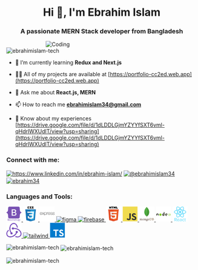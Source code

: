 <h1 align="center">Hi 👋, I'm Ebrahim Islam</h1>
<h3 align="center">A passionate MERN Stack developer from Bangladesh</h3>
<img align="right" alt="Coding" width="400" src="https://www.chawtechsolutions.com/wp-content/uploads/2019/03/programer.gif" >

<p align="left"> <img src="https://komarev.com/ghpvc/?username=ebrahimislam-tech&label=Profile%20views&color=0e75b6&style=flat" alt="ebrahimislam-tech" /> </p>

- 🌱 I’m currently learning **Redux and Next.js**

- 👨‍💻 All of my projects are available at [https://portfolio-cc2ed.web.app](https://portfolio-cc2ed.web.app)

- 💬 Ask me about **React.js, MERN**

- 📫 How to reach me **ebrahimislam34@gmail.com**

- 📄 Know about my experiences [https://drive.google.com/file/d/1dLDDLGjmYZYYfSXT6vml-qHdrlWXUdlT/view?usp=sharing](https://drive.google.com/file/d/1dLDDLGjmYZYYfSXT6vml-qHdrlWXUdlT/view?usp=sharing)

<h3 align="left">Connect with me:</h3>
<p align="left">
<a href="https://linkedin.com/in/https://www.linkedin.com/in/ebrahim-islam/" target="blank"><img align="center" src="https://raw.githubusercontent.com/rahuldkjain/github-profile-readme-generator/master/src/images/icons/Social/linked-in-alt.svg" alt="https://www.linkedin.com/in/ebrahim-islam/" height="30" width="40" /></a>
<a href="https://www.hackerrank.com/@ebrahimislam34" target="blank"><img align="center" src="https://raw.githubusercontent.com/rahuldkjain/github-profile-readme-generator/master/src/images/icons/Social/hackerrank.svg" alt="@ebrahimislam34" height="30" width="40" /></a>
<a href="https://codeforces.com/profile/ebrahim34" target="blank"><img align="center" src="https://raw.githubusercontent.com/rahuldkjain/github-profile-readme-generator/master/src/images/icons/Social/codeforces.svg" alt="ebrahim34" height="30" width="40" /></a>
</p>

<h3 align="left">Languages and Tools:</h3>
<p align="left"> <a href="https://getbootstrap.com" target="_blank" rel="noreferrer"> <img src="https://raw.githubusercontent.com/devicons/devicon/master/icons/bootstrap/bootstrap-plain-wordmark.svg" alt="bootstrap" width="40" height="40"/> </a> <a href="https://www.w3schools.com/css/" target="_blank" rel="noreferrer"> <img src="https://raw.githubusercontent.com/devicons/devicon/master/icons/css3/css3-original-wordmark.svg" alt="css3" width="40" height="40"/> </a> <a href="https://expressjs.com" target="_blank" rel="noreferrer"> <img src="https://raw.githubusercontent.com/devicons/devicon/master/icons/express/express-original-wordmark.svg" alt="express" width="40" height="40"/> </a> <a href="https://www.figma.com/" target="_blank" rel="noreferrer"> <img src="https://www.vectorlogo.zone/logos/figma/figma-icon.svg" alt="figma" width="40" height="40"/> </a> <a href="https://firebase.google.com/" target="_blank" rel="noreferrer"> <img src="https://www.vectorlogo.zone/logos/firebase/firebase-icon.svg" alt="firebase" width="40" height="40"/> </a> <a href="https://www.w3.org/html/" target="_blank" rel="noreferrer"> <img src="https://raw.githubusercontent.com/devicons/devicon/master/icons/html5/html5-original-wordmark.svg" alt="html5" width="40" height="40"/> </a> <a href="https://developer.mozilla.org/en-US/docs/Web/JavaScript" target="_blank" rel="noreferrer"> <img src="https://raw.githubusercontent.com/devicons/devicon/master/icons/javascript/javascript-original.svg" alt="javascript" width="40" height="40"/> </a> <a href="https://www.mongodb.com/" target="_blank" rel="noreferrer"> <img src="https://raw.githubusercontent.com/devicons/devicon/master/icons/mongodb/mongodb-original-wordmark.svg" alt="mongodb" width="40" height="40"/> </a> <a href="https://nodejs.org" target="_blank" rel="noreferrer"> <img src="https://raw.githubusercontent.com/devicons/devicon/master/icons/nodejs/nodejs-original-wordmark.svg" alt="nodejs" width="40" height="40"/> </a> <a href="https://reactjs.org/" target="_blank" rel="noreferrer"> <img src="https://raw.githubusercontent.com/devicons/devicon/master/icons/react/react-original-wordmark.svg" alt="react" width="40" height="40"/> </a> <a href="https://redux.js.org" target="_blank" rel="noreferrer"> <img src="https://raw.githubusercontent.com/devicons/devicon/master/icons/redux/redux-original.svg" alt="redux" width="40" height="40"/> </a> <a href="https://tailwindcss.com/" target="_blank" rel="noreferrer"> <img src="https://www.vectorlogo.zone/logos/tailwindcss/tailwindcss-icon.svg" alt="tailwind" width="40" height="40"/> </a> <a href="https://www.typescriptlang.org/" target="_blank" rel="noreferrer"> <img src="https://raw.githubusercontent.com/devicons/devicon/master/icons/typescript/typescript-original.svg" alt="typescript" width="40" height="40"/> </a> </p>

<p><img align="left" src="https://github-readme-stats.vercel.app/api/top-langs?username=ebrahimislam-tech&show_icons=true&locale=en&layout=compact" alt="ebrahimislam-tech" /></p>

<p>&nbsp;<img align="center" src="https://github-readme-stats.vercel.app/api?username=ebrahimislam-tech&show_icons=true&locale=en" alt="ebrahimislam-tech" /></p>

<p><img align="center" src="https://github-readme-streak-stats.herokuapp.com/?user=ebrahimislam-tech&" alt="ebrahimislam-tech" /></p>

